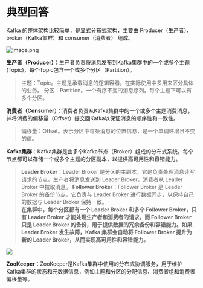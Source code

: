 # 典型回答

Kafka 的整体架构比较简单，是显式分布式架构，主要由 Producer（生产者）、broker（Kafka集群）和 consumer（消费者） 组成。

![image.png](https://cdn.nlark.com/yuque/0/2023/png/5378072/1678605104660-374d09d6-5ac2-49cf-920d-3474f11275f6.png#averageHue=%23e5d487&clientId=u96dbabc8-31a7-4&from=paste&id=uc6a13ce2&originHeight=704&originWidth=1710&originalType=url&ratio=1&rotation=0&showTitle=false&size=313400&status=done&style=none&taskId=u9d7b4e3a-4aed-465a-9fbf-086f1e90b0d&title=)

**生产者（Producer）**：生产者负责将消息发布到Kafka集群中的一个或多个主题(Topic)，每个Topic包含一个或多个分区（Partition）。

> 主题：Topic。主题是承载消息的逻辑容器，在实际使用中多用来区分具体的业务。
> 分区：Partition。一个有序不变的消息序列。每个主题下可以有多个分区。


**消费者（Consumer**）：消费者负责从Kafka集群中的一个或多个主题消费消息，并将消费的偏移量（Offset）提交回Kafka以保证消息的顺序性和一致性。

> 偏移量：Offset。表示分区中每条消息的位置信息，是一个单调递增且不变的值。


**Kafka集群**：Kafka集群是由多个Kafka节点（Broker）组成的分布式系统。每个节点都可以存储一个或多个主题的分区副本，以提供高可用性和容错能力。

> **Leader Broker**：Leader Broker 是分区的主副本，它是负责处理消息读写请求的节点。生产者将消息发送到 Leader Broker，消费者从 Leader Broker 中拉取消息。
> **Follower Broke**r：Follower Broker 是 Leader Broker 的备份节点，它负责与 Leader Broker 进行数据同步，以保持自己的数据与 Leader Broker 保持一致。
> <br />
> **在集群中，每个分区都有一个 Leader Broker 和多个 Follower Broker，只有 Leader Broker 才能处理生产者和消费者的请求，而 Follower Broker 只是 Leader Broker 的备份，用于提供数据的冗余备份和容错能力。如果 Leader Broker 发生故障，Kafka 集群会自动将 Follower Broker 提升为新的 Leader Broker，从而实现高可用性和容错能力。**


![](https://cdn.nlark.com/yuque/0/2023/png/5378072/1678605349958-073cfb91-5e7c-49c2-bc64-d7b0091a863a.png#averageHue=%23f9f5f3&clientId=u96dbabc8-31a7-4&from=paste&id=u28c89c92&originHeight=618&originWidth=1099&originalType=url&ratio=1&rotation=0&showTitle=false&status=done&style=none&taskId=ud546d430-7933-40bb-b9e3-4ec78724d9b&title=)

**ZooKeeper**：ZooKeeper是Kafka集群中使用的分布式协调服务，用于维护Kafka集群的状态和元数据信息，例如主题和分区的分配信息、消费者组和消费者偏移量等。
